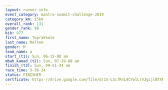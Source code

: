 ```yaml
---
layout: runner-info 
event_category: mantra-summit-challenge-2019 
category_km: 15km 
overall_rank: 131
gender_rank: 98
bib: 977
first_name: Toprakkale
last_name: Meltem
gender: M
team_name: a
start_(t1): Sun, 06-15-00 am
mbah_kamad_(t2): Sun, 07-19-08 am
finish_(t3): Sun, 09-51-34 am
race_time: 3-36-34
status: FINISHER
certficate: https-//drive.google.com/file/d/1S-L5cfRnL4CYwlLrVJgijlBTXRiUrvF1/view?usp=sharing
---
```

